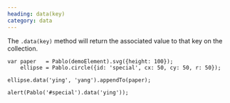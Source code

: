 ```yaml
--- 
heading: data(key)
category: data
---
```


The `.data(key)` method will return the associated value to that key on the collection.

    var paper   = Pablo(demoElement).svg({height: 100});
        ellipse = Pablo.circle({id: 'special', cx: 50, cy: 50, r: 50});

    ellipse.data('ying', 'yang').appendTo(paper);

    alert(Pablo('#special').data('ying'));
